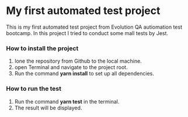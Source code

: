 # My first automated test project

This is my first automated test project from Evolution QA autiomation test bootcamp.
In this project I tried to conduct some mall tests by Jest.

### How to install the project

 1. lone the repository from Github to the local machine.
 2. open Terminal and navigate to the project root. 
 3. Run the command **yarn install** to set up all dependencies.

### How to run the test

 1. Run the command **yarn test** in the terminal.
 2. The result will be displayed.
 